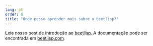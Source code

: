 ```yaml
---
lang: pt
order: 6
title: "Onde posso aprender mais sobre o beetlisp?"
---
```


Leia nosso post de introdução ao [beetlisp](https://www.beet.net/2019/11/27/beetlisp.en.html). A documentação pode ser encontrada em [beetlisp.com](https://beetlisp.com).
